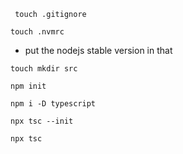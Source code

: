 ```
 touch .gitignore 
```
```
touch .nvmrc
```
- put the nodejs stable version in that

```
touch mkdir src
```
```
npm init
```
```
npm i -D typescript 
```
```
npx tsc --init
```
```
npx tsc
```